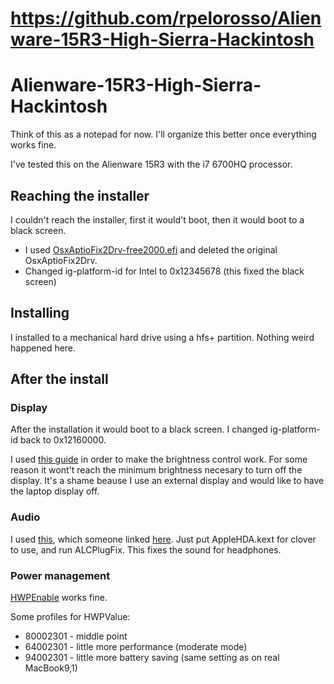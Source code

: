 # https://github.com/rpelorosso/Alienware-15R3-High-Sierra-Hackintosh
# Alienware-15R3-High-Sierra-Hackintosh

Think of this as a notepad for now. I'll organize this better once everything works fine.

I've tested this on the Alienware 15R3 with the i7 6700HQ processor.

## Reaching the installer

I couldn't reach the installer, first it would't boot, then it would boot to a black screen.

- I used [OsxAptioFix2Drv-free2000.efi](https://github.com/koush/EFI-X99/blob/master/CLOVER/drivers64UEFI/OsxAptioFix2Drv-free2000.efi) and deleted the original OsxAptioFix2Drv.
- Changed ig-platform-id for Intel to 0x12345678 (this fixed the black screen)

## Installing

I installed to a mechanical hard drive using a hfs+ partition. Nothing weird happened here.

## After the install

### Display

After the installation it would boot to a black screen. I changed ig-platform-id back to 0x12160000.

I used [this guide](https://www.tonymacx86.com/threads/guide-laptop-backlight-control-using-applebacklightinjector-kext.218222/) in order to make the brightness control work.
For some reason it wont't reach the minimum brightness necesary to turn off the display.
It's a shame beause I use an external display and would like to have the laptop display off.


### Audio

I used [this](https://github.com/insanelydeepak/cloverHDA-for-Mac-OS-Sierra-10.12/files/1050120/ALC298.AlienWare.zip), which someone
linked [here](https://github.com/insanelydeepak/cloverHDA-for-Mac-OS-Sierra-10.12/issues/16). Just put AppleHDA.kext for clover to use,
and run ALCPlugFix. This fixes the sound for headphones.

### Power management

[HWPEnable](https://www.tonymacx86.com/threads/skylake-hwp-enable.214915/) works fine.

Some profiles for HWPValue:

- 80002301 - middle point
- 64002301 - little more performance (moderate mode)
- 94002301 - little more battery saving (same setting as on real MacBook9,1)


